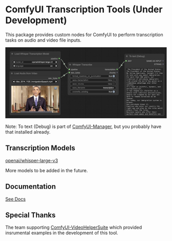 # ComfyUI Transcription Tools (Under Development)

This package provides custom nodes for ComfyUI to perform transcription tasks on audio and video file inputs.

<img src="assets/workflow_example.jpg" alt="isolated" width="800"/>

Note: To text (Debug) is part of [ComfyUI-Manager](https://github.com/ltdrdata/ComfyUI-Manager), but you probably have that installed already.

## Transcription Models

[openai/whisper-large-v3](https://huggingface.co/openai/whisper-large-v3)

More models to be added in the future.

## Documentation

[See Docs](docs/README.md)

## Special Thanks

The team supporting [ComfyUI-VideoHelperSuite](https://github.com/Kosinkadink/ComfyUI-VideoHelperSuite) which provided insrumental examples in the development of this tool.
